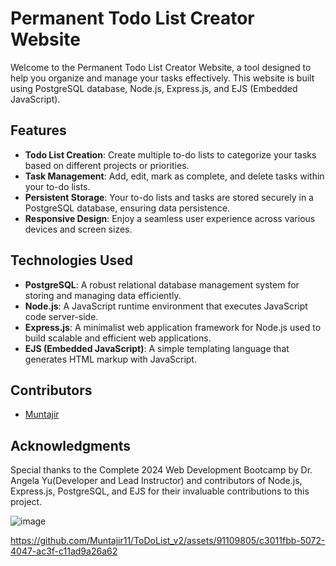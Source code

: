 # Permanent Todo List Creator Website
Welcome to the Permanent Todo List Creator Website, a tool designed to help you organize and manage your tasks effectively. This website is built using PostgreSQL database, Node.js, Express.js, and EJS (Embedded JavaScript).

## Features
- **Todo List Creation**: Create multiple to-do lists to categorize your tasks based on different projects or priorities.
- **Task Management**: Add, edit, mark as complete, and delete tasks within your to-do lists.
- **Persistent Storage**: Your to-do lists and tasks are stored securely in a PostgreSQL database, ensuring data persistence.
- **Responsive Design**: Enjoy a seamless user experience across various devices and screen sizes.

## Technologies Used
- **PostgreSQL**: A robust relational database management system for storing and managing data efficiently.
- **Node.js**: A JavaScript runtime environment that executes JavaScript code server-side.
- **Express.js**: A minimalist web application framework for Node.js used to build scalable and efficient web applications.
- **EJS (Embedded JavaScript)**: A simple templating language that generates HTML markup with JavaScript.


## Contributors
- [Muntajir](https://github.com/Muntajir11)

## Acknowledgments
Special thanks to the Complete 2024 Web Development Bootcamp by Dr. Angela Yu(Developer and Lead Instructor) and contributors of Node.js, Express.js, PostgreSQL, and EJS for their invaluable contributions to this project.

![image](https://github.com/Muntajir11/ToDoList_v2/assets/91109805/76a88bfb-9875-483c-8e62-2f55a07e5fd4)


https://github.com/Muntajir11/ToDoList_v2/assets/91109805/c3011fbb-5072-4047-ac3f-c11ad9a26a62


